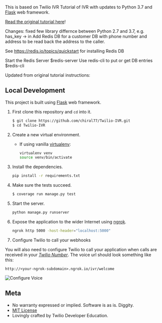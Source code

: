 This is based on Twilio IVR Tutorial of IVR with updates to Python 3.7 and [Flask](http://flask.pocoo.org/) web framework.

[Read the original tutorial here](https://www.twilio.com/docs/tutorials/walkthrough/ivr-phone-tree/python/flask)!

Changes: fixed few library differnce between Python 2.7 and 3.7, e.g. has_key -> in
Add Redis DB for a customer DB with phone number and address to be read back the address to the caller.

See https://redis.io/topics/quickstart for installing Redis DB

Start the Redis Server
 $redis-server
Use redis-cli to put or get DB entries
$redis-cli

Updated from original tutorial instructions:

## Local Development

This project is built using [Flask](http://flask.pocoo.org/) web framework.

1. First clone this repository and `cd` into it.

   ```bash
   $ git clone https://github.com/chiral77/Twilio-IVR.git
   $ cd Twilio-IVR
   ```

1. Create a new virtual environment.

    - If using vanilla [virtualenv](https://virtualenv.pypa.io/en/latest/):

        ```bash
        virtualenv venv
        source venv/bin/activate
        ```

1. Install the dependencies.

    ```bash
    pip install -r requirements.txt
    ```

1. Make sure the tests succeed.

    ```bash
    $ coverage run manage.py test
    ```

1. Start the server.

    ```bash
    python manage.py runserver
    ```

1. Expose the application to the wider Internet using [ngrok](https://ngrok.com/).

    ```bash
    ngrok http 5000 -host-header="localhost:5000"
    ```

1. Configure Twilio to call your webhooks

  You will also need to configure Twilio to call your application when calls are
  received in your [*Twilio Number*](https://www.twilio.com/user/account/messaging/phone-numbers).
  The voice url should look something like this:

  ```
  http://<your-ngrok-subdomain>.ngrok.io/ivr/welcome
  ```

  ![Configure Voice](http://howtodocs.s3.amazonaws.com/twilio-number-config-all-med.gif)


## Meta

* No warranty expressed or implied. Software is as is. Diggity.
* [MIT License](http://www.opensource.org/licenses/mit-license.html)
* Lovingly crafted by Twilio Developer Education.

